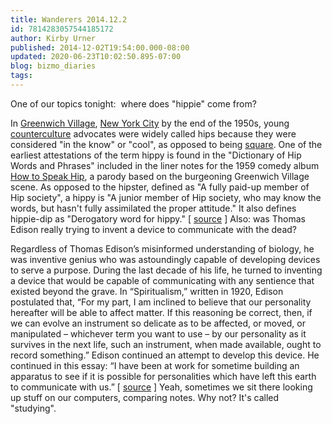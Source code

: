 ```yaml
---
title: Wanderers 2014.12.2
id: 7814283057544185172
author: Kirby Urner
published: 2014-12-02T19:54:00.000-08:00
updated: 2020-06-23T10:02:50.895-07:00
blog: bizmo_diaries
tags: 
---
```


One of our topics tonight:  where does "hippie" come from?

In [Greenwich Village](http://en.wikipedia.org/wiki/Greenwich_Village), [New York City](http://en.wikipedia.org/wiki/New_York_City) by the end of the 1950s, young [counterculture](http://en.wikipedia.org/wiki/Counterculture) advocates were widely called hips because they were considered "in the know" or "cool", as opposed to being [square](http://en.wikipedia.org/wiki/Square_%28slang%29). One of the earliest attestations of the term hippy is found in the "Dictionary of Hip Words and Phrases" included in the liner notes for the 1959 comedy album [How to Speak Hip](http://en.wikipedia.org/wiki/How_to_Speak_Hip), a parody based on the burgeoning Greenwich Village scene. As opposed to the hipster, defined as "A fully paid-up member of Hip society", a hippy is "A junior member of Hip society, who may know the words, but hasn't fully assimilated the proper attitude." It also defines hippie-dip as "Derogatory word for hippy." [ [source](http://en.wikipedia.org/wiki/Etymology_of_hippie) ]
Also: was Thomas Edison really trying to invent a device to communicate with the dead?

Regardless of Thomas Edison’s misinformed understanding of biology, he was inventive genius who was astoundingly capable of developing devices to serve a purpose. During the last decade of his life, he turned to inventing a device that would be capable of communicating with any sentience that existed beyond the grave. In “Spiritualism,” written in 1920, Edison postulated that, “For my part, I am inclined to believe that our personality hereafter will be able to affect matter. If this reasoning be correct, then, if we can evolve an instrument so delicate as to be affected, or moved, or manipulated – whichever term you want to use – by our personality as it survives in the next life, such an instrument, when made available, ought to record something.” Edison continued an attempt to develop this device. He continued in this essay: “I have been at work for sometime building an apparatus to see if it is possible for personalities which have left this earth to communicate with us.” [ [source](http://itcvoices.org/thomas-edisons-telephone-to-the-dead-myth-or-fact/) ]
Yeah, sometimes we sit there looking up stuff on our computers, comparing notes.  Why not?  It's called "studying".

[](https://www.flickr.com/photos/kirbyurner/15318648064)

[](https://www.flickr.com/photos/kirbyurner/15938962221)